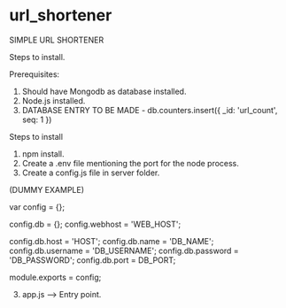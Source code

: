 # url_shortener
SIMPLE URL SHORTENER


Steps to install.

Prerequisites:

1. Should have Mongodb as database installed.
2. Node.js installed.
3. DATABASE ENTRY TO BE MADE - db.counters.insert({ _id: 'url_count', seq: 1 })

Steps to install
1. npm install.
2. Create a .env file mentioning the port for the node process.
2. Create a config.js file in server folder.

(DUMMY EXAMPLE)

var config = {};

config.db = {};
config.webhost = 'WEB_HOST';

config.db.host = 'HOST';
config.db.name = 'DB_NAME';
config.db.username = 'DB_USERNAME';
config.db.password = 'DB_PASSWORD';
config.db.port = DB_PORT;

module.exports = config;

3. app.js  --> Entry point.
